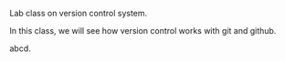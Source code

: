 Lab class on version control system.

In this class, we will see how version control works with git and github.

abcd.